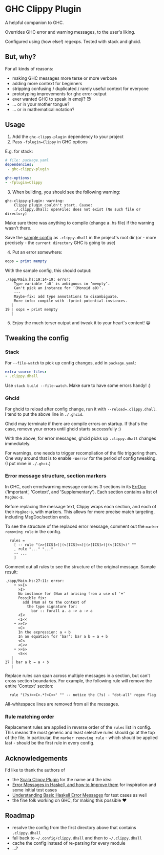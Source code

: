 # GHC Clippy Plugin

A helpful companion to GHC.

Overrides GHC error and warning messages, to the user's liking.

Configured using (how else!) regexps. Tested with stack and ghcid.

## But, why?

For all kinds of reasons:
 - making GHC messages more terse or more verbose
 - adding more context for beginners
 - stripping confusing / duplicated / rarely useful context for everyone
 - prototyping improvements for ghc error output
 - ever wanted GHC to speak in emoji? :smiling_imp:
 - ... or in your mother tongue?
 - ... or in mathematical notation?

## Usage

1. Add the `ghc-clippy-plugin` dependency to your project
2. Pass `-fplugin=Clippy` in GHC options

E.g. for stack:

```yaml
# file: package.yaml
dependencies:
 - ghc-clippy-plugin

ghc-options:
- -fplugin=Clippy
```

3. When building, you should see the following warning:

```
ghc-clippy-plugin: warning:
    Clippy plugin couldn't start. Cause:
    ./.clippy.dhall: openFile: does not exist (No such file or directory)
```

Make sure there was anything to compile (change a .hs file) if the warning wasn't there.

Save the [sample config](/.clippy-terse.dhall) as `.clippy.dhall` in the project's root dir
(or - more precisely - the `current directory` GHC is going to use)

4. Put an error somewhere:

```haskell
oops = print mempty
```

With the sample config, this should output:

```
./app/Main.hs:19:14-19: error:
    Type variable ‘a0’ is ambiguous in ‘mempty’.
    Can't pick an instance for ‘(Monoid a0)’.
    ---
    Maybe-fix: add type annotations to disambiguate.
    More info: compile with -fprint-potential-instances.
   |
19 | oops = print mempty
   |
```

5. Enjoy the much terser output and tweak it to your heart's content! :grin:


## Tweaking the config

### Stack

For `--file-watch` to pick up config changes, add in `package.yaml`:
```yaml
extra-source-files:
- .clippy.dhall
```

Use `stack build --file-watch`. Make sure to have some errors handy! :)

### Ghcid

For ghcid to reload after config change, run it with `--reload=.clippy.dhall`.
I tend to put the above line in `./.ghcid`.

Ghcid may terminate if there are compile errors on startup.
If that's the case, remove your errors until ghcid starts successfully :)

With the above, for error messages, ghcid picks up `.clippy.dhall` changes immediately.

For warnings, one needs to trigger recompilation of the file triggering them.
One way around that is to enable `-Werror` for the period of config tweaking.
(I put mine in `./.ghci`.)

### Error message structure, section markers

In GHC, each error/warning message contains 3 sections in its [ErrDoc](https://hackage.haskell.org/package/ghc-8.10.1/docs/src/ErrUtils.html#ErrDoc)
('Important', 'Context', and 'Supplementary'). Each section contains a list of `MsgDoc`-s.

Before replacing the message text, Clippy wraps each section, and each of their `MsgDoc`-s, with
markers. This allows for more precise match targeting, including MsgDoc/section ends.

To see the structure of the replaced error message, comment out the `marker removing rule` in the
config.

```dhall
  rules =
    [ -- rule "(>>[ICS]>)|(<[ICS]<<)|(>[ICS]>)|(<[ICS]<)" ""
    , rule "..." "..."
    -- ...
    ]
```

Comment out all rules to see the structure of the original message. Sample result:

```
./app/Main.hs:27:11: error:
    • >>I>
      >I>
      No instance for (Num a) arising from a use of ‘+’
      Possible fix:
        add (Num a) to the context of
          the type signature for:
            bar :: forall a. a -> a -> a
      <I<
      <I<<
    • >>C>
      >C>
      In the expression: a + b
      In an equation for ‘bar’: bar a b = a + b
      <C<
      <C<<
    • >>S>
      <S<<
   |
27 | bar a b = a + b
   |
```

Replace rules can span across multiple messages in a section, but can't cross section boundaries.
For example, the following rule will remove the entire 'Context' section:

```dhall
  rule "(?s)>>C>.*?<C<<" "" -- notice the (?s) - "dot-all" regex flag
```

All-whitespace lines are removed from all the messages.

### Rule matching order

Replacement rules are applied in reverse order of the `rules` list in config.
This means the most generic and least selective rules should go at the top of the file.
In particular, the `marker removing rule` - which should be applied last - should be
the first rule in every config.


## Acknowledgements

I'd like to thank the authors of
 - the [Scala Clippy Plugin](https://scala-clippy.org/) for the name and the idea
 - [Error Messages in Haskell, and how to Improve
   them](https://anthony.noided.media/blog/haskell/programming/2020/05/14/haskell-errors.html) for
   inspiration and some initial test cases
 - [Understanding Basic Haskell Error
Messages](http://ics.p.lodz.pl/~stolarek/_media/pl:research:stolarek_understanding_basic_haskell_error_messages.pdf)
   for test cases as well
 - the fine folk working on GHC, for making this possible :heart:

## Roadmap

- resolve the config from the first directory above that contains `.clippy.dhall`
- fall back to `~/.config/clippy.dhall` and then to `~/.clippy.dhall`
- cache the config instead of re-parsing for every module
- ...?
